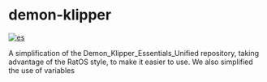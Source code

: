 # demon-klipper
[![es](https://img.shields.io/badge/lang-es-yellow.svg)](https://github.com/sermayoral/demon-klipper/blob/master/README.es.md)

A simplification of the Demon_Klipper_Essentials_Unified repository, taking advantage of the RatOS style, to make it easier to use. We also simplified the use of variables
